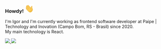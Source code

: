 ### Howdy! <img src="https://raw.githubusercontent.com/ABSphreak/ABSphreak/master/gifs/Hi.gif" width="30px">

I'm Igor and I'm currently working as frontend software developer at Paipe | Technology and Inovation (Campo Bom, RS - Brasil) since 2020.  
My main technology is React.

<p align="left">
  <a href="mailto:igorhaagrod@gmail.com">
    <img src="https://img.shields.io/badge/-igorhaagrod@gmail.com-33b1cc?style=flat-square&logo=Gmail&logoColor=white&link=mailto:igorhaagrod@gmail.com" />
  </a>
  <a href="https://www.instagram.com/haaguitos/">
    <img src="https://img.shields.io/badge/-haaguitos-33b1cc?style=flat-square&logo=Instagram&logoColor=white&link=https://www.instagram.com/haaguitos/" />
  </a>
</p>
